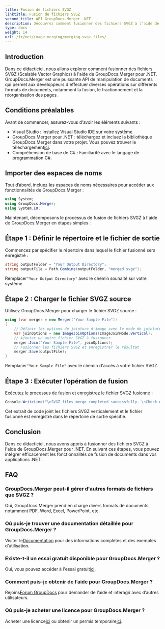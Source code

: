 ```yaml
---
title: Fusion de fichiers SVGZ
linktitle: Fusion de fichiers SVGZ
second_title: API GroupDocs.Merger .NET
description: Découvrez comment fusionner des fichiers SVGZ à l'aide de GroupDocs.Merger pour .NET avec ce didacticiel étape par étape. Améliorez vos compétences en manipulation de documents.
type: docs
weight: 14
url: /fr/net/image-merging/merging-svgz-files/
---
```

## Introduction
Dans ce didacticiel, nous allons explorer comment fusionner des fichiers SVGZ (Scalable Vector Graphics) à l'aide de GroupDocs.Merger pour .NET. GroupDocs.Merger est une puissante API de manipulation de documents qui permet aux développeurs d'effectuer diverses opérations sur différents formats de documents, notamment la fusion, le fractionnement et la réorganisation des pages.
## Conditions préalables
Avant de commencer, assurez-vous d'avoir les éléments suivants :
- Visual Studio : installez Visual Studio IDE sur votre système.
-  GroupDocs.Merger pour .NET : téléchargez et incluez la bibliothèque GroupDocs.Merger dans votre projet. Vous pouvez trouver le téléchargement[ici](https://releases.groupdocs.com/merger/net/).
- Compréhension de base de C# : Familiarité avec le langage de programmation C#.

## Importer des espaces de noms
Tout d’abord, incluez les espaces de noms nécessaires pour accéder aux fonctionnalités de GroupDocs.Merger :
```csharp
using System; 
using GroupDocs.Merger;
using System.IO;
```

Maintenant, décomposons le processus de fusion de fichiers SVGZ à l'aide de GroupDocs.Merger en étapes simples :
## Étape 1 : Définir le répertoire et le fichier de sortie
Commencez par spécifier le répertoire dans lequel le fichier fusionné sera enregistré :
```csharp
string outputFolder = "Your Output Directory";
string outputFile = Path.Combine(outputFolder, "merged.svgz");
```
 Remplacer`"Your Output Directory"` avec le chemin souhaité sur votre système.
## Étape 2 : Charger le fichier SVGZ source
Utilisez GroupDocs.Merger pour charger le fichier SVGZ source :
```csharp
using (var merger = new Merger("Your Sample File"))
{
    // Définir les options de jointure d'image avec le mode de jointure verticale
    var joinOptions = new ImageJoinOptions(ImageJoinMode.Vertical);
    // Ajouter un autre fichier SVGZ à fusionner
    merger.Join("Your Sample File", joinOptions);
    // Fusionner les fichiers SVGZ et enregistrer le résultat
    merger.Save(outputFile);
}
```
 Remplacer`"Your Sample File"` avec le chemin d'accès à votre fichier SVGZ.
## Étape 3 : Exécuter l’opération de fusion
Exécutez le processus de fusion et enregistrez le fichier SVGZ fusionné :
```csharp
Console.WriteLine("\nSVGZ files merge completed successfully. \nCheck output in {0}", outputFolder);
```
Cet extrait de code joint les fichiers SVGZ verticalement et le fichier fusionné est enregistré dans le répertoire de sortie spécifié.

## Conclusion
Dans ce didacticiel, nous avons appris à fusionner des fichiers SVGZ à l'aide de GroupDocs.Merger pour .NET. En suivant ces étapes, vous pouvez intégrer efficacement les fonctionnalités de fusion de documents dans vos applications .NET.

## FAQ
### GroupDocs.Merger peut-il gérer d'autres formats de fichiers que SVGZ ?
Oui, GroupDocs.Merger prend en charge divers formats de documents, notamment PDF, Word, Excel, PowerPoint, etc.
### Où puis-je trouver une documentation détaillée pour GroupDocs.Merger ?
 Visiter le[Documentation](https://reference.groupdocs.com/merger/net/) pour des informations complètes et des exemples d’utilisation.
### Existe-t-il un essai gratuit disponible pour GroupDocs.Merger ?
 Oui, vous pouvez accéder à l'essai gratuit[ici](https://releases.groupdocs.com/).
### Comment puis-je obtenir de l’aide pour GroupDocs.Merger ?
 Rejoins[Forum GroupDocs](https://forum.groupdocs.com/c/merger/32) pour demander de l’aide et interagir avec d’autres utilisateurs.
### Où puis-je acheter une licence pour GroupDocs.Merger ?
 Acheter une licence[ici](https://purchase.groupdocs.com/buy) ou obtenir un permis temporaire[ici](https://purchase.groupdocs.com/temporary-license/).
